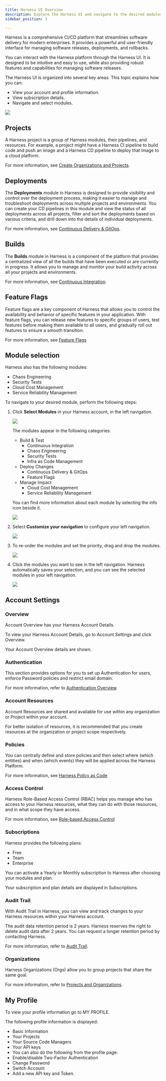 ```yaml
---
title: Harness UI Overview
description: Explore the Harness UI and navigate to the desired modules.
sidebar_position: 3

---
```


Harness is a comprehensive CI/CD platform that streamlines software delivery for modern enterprises. It provides a powerful and user-friendly interface for managing software releases, deployments, and rollbacks.

You can interact with the Harness platform through the Harness UI. It is designed to be intuitive and easy to use, while also providing robust features and capabilities for managing software releases.

The Harness UI is organized into several key areas. This topic explains how you can: 
- View your account and profile information.
- View subscription details.
- Navigate and select modules.

![](./static/new-nav-left.png)

## Projects

A Harness project is a group of Harness modules, their pipelines, and resources. For example, a project might have a Harness CI pipeline to build code and push an image and a Harness CD pipeline to deploy that image to a cloud platform.

For more information, see [Create Organizations and Projects](https://developer.harness.io/docs/platform/organizations-and-projects/create-an-organization).

## Deployments

The **Deployments** module in Harness is designed to provide visibility and control over the deployment process, making it easier to manage and troubleshoot deployments across multiple projects and environments. You can create your CD pipelines in this module and view the status of all deployments across all projects, filter and sort the deployments based on various criteria, and drill down into the details of individual deployments.

For more information, see [Continuous Delivery & GitOps](https://developer.harness.io/docs/continuous-delivery).

## Builds

The **Builds** module in Harness is a component of the platform that provides a centralized view of all the builds that have been executed or are currently in progress. It allows you to manage and monitor your build activity across all your projects and environments.

For more information, see [Continuous Integration](https://developer.harness.io/docs/continuous-integration).


## Feature Flags

Feature flags are a key component of Harness that allows you to control the availability and behavior of specific features in your application. With feature flags, you can release new features to specific groups of users, test features before making them available to all users, and gradually roll out features to ensure a smooth transition.

For more information, see [Feature Flags](https://developer.harness.io/docs/feature-flags)

## Module selection

Harness also has the following modules: 

- Chaos Engineering
- Security Tests
- Cloud Cost Management
- Service Reliability Management

To navigate to your desired module, perform the following steps: 
1. Click **Select Modules** in your Harness account, in the left navigation.
   
   ![](./static/select-modules-leftnav.png)

   The modules appear in the following categories: 
   - Build & Test
     - Continuous Integration
     - Chaos Engineering
     - Security Tests
     - Infra as Code Management
   - Deploy Changes
     - Continuous Delivery & GitOps
     - Feature Flags
   - Manage Impact
     - Cloud Cost Management
     - Service Reliability Management
  
    You can find more information about each module by selecting the info icon beside it.
    
    ![](./static/module-info.png)

2. Select **Customize your navigation** to configure your left navigation.

   ![](./static/configure-leftnav.png)

3. To re-order the modules and set the priority, drag and drop the modules. 
   
   ![](./static/drag-drop-modules.png)

4. Click the modules you want to see in the left navigation. Harness automatically saves your selection, and you can see the selected modules in your left navigation.
   
   ![](./static/select-modules-list.png)

## Account Settings

### Overview 

Account Overview has your Harness Account Details.

To view your Harness Account Details, go to Account Settings and click Overview.

Your Account Overview details are shown.

### Authentication

This section provides options for you to set up Authentication for users, enforce Password policies and restrict email domain.

For more information, refer to [Authentication Overview](../platform/3_Authentication/1-authentication-overview.md).

### Account Resources

Account Resources are shared and available for use within any organization or Project within your account.​

For better isolation of resources, it is recommended that you create resources at the organization or project scope respectively.​

### Policies

You can centrally define and store policies and then select where (which entities) and when (which events) they will be applied across the Harness Platform.

For more information, see [Harness Policy as Code](https://developer.harness.io/docs/category/policy-as-code)

### Access Control

Harness Role-Based Access Control (RBAC) helps you manage who has access to your Harness resources, what they can do with those resources, and in what scope they have access.​

For more information, see [Role-based Access Control](https://developer.harness.io/docs/category/role-based-access-control)

### Subscriptions

Harness provides the following plans:

- Free
- Team
- Enterprise

You can activate a Yearly or Monthly subscription to Harness after choosing your modules and plan.

Your subscription and plan details are displayed in Subscriptions.

### Audit Trail

With Audit Trail in Harness, you can view and track changes to your Harness resources within your Harness account.​

The audit data retention period is 2 years. Harness reserves the right to delete audit data after 2 years. You can request a longer retention period by contacting Harness.​

For more information, refer to [Audit Trail](https://developer.harness.io/docs/category/audit-trail).

### Organizations

Harness Organizations (Orgs) allow you to group projects that share the same goal.​

For more information, refer to [Projects and Organizations](https://developer.harness.io/docs/platform/organizations-and-projects/projects-and-organizations).

## My Profile

To view your profile information go to MY PROFILE.

The following profile information is displayed:

- Basic Information
- Your Projects
- Your Source Code Managers
- Your API keys
- You can also do the following from the profile page:
- Enable/disable Two-Factor Authentication​
- Change Password
- ​Switch Account​
- Add a new API key and Token.


